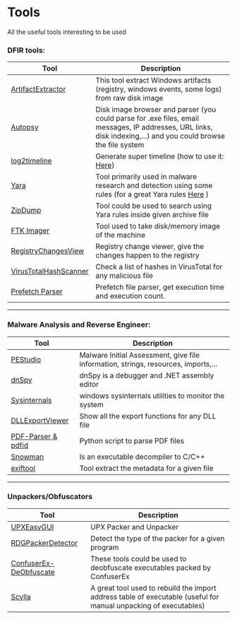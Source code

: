 # Tools
All the useful tools interesting to be used 



### DFIR tools:

Tool              | Description
----------------- | ----------------
[ArtifactExtractor](https://github.com/Silv3rHorn/ArtifactExtractor) | This tool extract Windows artifacts (registry, windows events, some logs) from raw disk image
[Autopsy](https://www.sleuthkit.org/autopsy/)           | Disk image browser and parser (you could parse for .exe files, email messages, IP addresses, URL links, disk indexing,...) and you could browse the file system
[log2timeline](https://github.com/log2timeline/plaso) | Generate super timeline (how to use it: [Here](https://medium.com/dfclub/how-to-use-log2timeline-54377e24872a))
[Yara](http://yara.readthedocs.io/en/v3.7.1/index.html) | Tool primarily used in malware research and detection using some rules (for a  great Yara rules [Here](https://github.com/Yara-Rules/rules) )
[ZipDump](https://github.com/DidierStevens/DidierStevensSuite/edit/master/zipdump.py) | Tool could be used to search using Yara rules inside given archive file
[FTK Imager](https://accessdata.com/product-download)  | Tool used to take disk/memory image of the machine
[RegistryChangesView](https://www.nirsoft.net/utils/registry_changes_view.html) | Registry change viewer, give the changes happen to the registry
[VirusTotalHashScanner](https://github.com/salehmuhaysin/VirusTotalHashScanner) | Check a list of hashes in VirusTotal for any malicious file
[Prefetch Parser](https://github.com/bromiley/tools/tree/master/win10_prefetch) | Prefetch file parser, get execution time and execution count.

---



### Malware Analysis and Reverse Engineer:

Tool              | Description
----------------- | ----------------
[PEStudio](https://www.winitor.com/binaries.html) | Malware Initial Assessment, give file information, strings, resources, imports,...
[dnSpy](https://github.com/0xd4d/dnSpy) | dnSpy is a debugger and .NET assembly editor
[Sysinternals](https://docs.microsoft.com/en-us/sysinternals/downloads/) | windows sysinternals utilities to monitor the system 
[DLLExportViewer](http://www.nirsoft.net/utils/dll_export_viewer.html) | Show all the export functions for any DLL file
[PDF-Parser & pdfid](https://blog.didierstevens.com/programs/pdf-tools/) | Python script to parse PDF files
[Snowman](https://derevenets.com/) | Is an executable decompiler to C/C++
[exiftool](https://www.sno.phy.queensu.ca/~phil/exiftool/) | Tool extract the metadata for a given file
---


### Unpackers/Obfuscators
Tool              | Description
----------------- | ----------------
[UPXEasyGUI](http://www.novirusthanks.org/products/upx-easy-gui/) | UPX Packer and Unpacker
[RDGPackerDetector](http://www.rdgsoft.net/) | Detect the type of the packer for a given program
[ConfuserEx-DeObfuscate](https://github.com/salehmuhaysin/DFIR-Tools/blob/master/Tools/ConfuserEx%20Collection.zip) | These tools could be used to deobfuscate executables packed by ConfuserEx
[Scylla](http://www.woodmann.com/collaborative/tools/index.php/Scylla) | A great tool used to rebuild the import address table of executable (useful for manual unpacking of executables)
